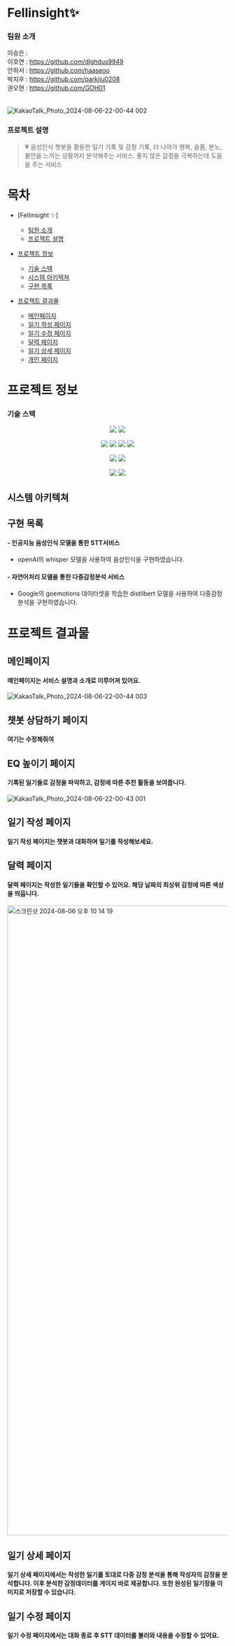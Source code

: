 # Fellinsight✨

### 팀원 소개

이승은 : 
<br />
이호연 : https://github.com/dlghdus9949
<br /> 
안하서 : https://github.com/haaseoo
<br />
박지우 : https://github.com/parkjiu0208
<br />
권오현 : https://github.com/GOH01
<br />
<br />
<br />
![KakaoTalk_Photo_2024-08-06-22-00-44 002](https://github.com/user-attachments/assets/c2e4f82c-8f15-4e09-9427-c05552cafc44)


### 프로젝트 설명
> 💗 음성인식 챗봇을 활용한 일기 기록 및 감정 기록, 더 나아가 행복, 슬픔, 분노, 불안을 느끼는 상황까지 분석해주는 서비스. 좋지 않은 감정을 극복하는데 도움을 주는 서비스

# 목차

- [Fellinsight ✨]
    + [팀원 소개](#팀원-소개)
    + [프로젝트 설명](#프로젝트-설명)
- [프로젝트 정보](#프로젝트-정보)
    + [기술 스택](#기술-스택)
  * [시스템 아키텍쳐](#시스템-아키텍쳐)
  * [구현 목록](#구현-목록)
  
- [프로젝트 결과물](#프로젝트-결과물)
  * [메인페이지](#메인페이지)
  * [일기 작성 페이지](#일기-작성-페이지)
  * [일기 수정 페이지](#일기-수정-페이지)
  * [달력 페이지](#달력-페이지)
  * [일기 상세 페이지](#일기-상세-페이지)
  * [개인 페이지](#개인-분석-페이지)


# 프로젝트 정보

### 기술 스택
<p align="center">
<img src="style=for-the-badge&logo=amazonlightsail&logoColor=white">
<img src="https://img.shields.io/badge/nginx-009639?style=for-the-badge&logo=nginx&logoColor=white">
</p>
<p align="center">
<img src="https://img.shields.io/badge/springboot-6DB33F?style=for-the-badge&logo=springboot&logoColor=white">
<img src="https://img.shields.io/badge/java-007396?style=for-the-badge&logo=java&logoColor=white">
<img src="https://img.shields.io/badge/python-3776AB?style=for-the-badge&logo=python&logoColor=white">
<img src="https://img.shields.io/badge/mysql-4479A1?style=for-the-badge&logo=mysql&logoColor=white"> 
</p>
<p align="center">
<img src="style=for-the-badge&logo=reactquery&logoColor=white">
<img src="https://img.shields.io/badge/node.js-339933?style=for-the-badge&logo=nodedotjs&logoColor=white">
</p>
<p align="center">
<img src="https://img.shields.io/badge/notion-000000?style=for-the-badge&logo=notion&logoColor=white">
<img src="https://img.shields.io/badge/git-F05032?style=for-the-badge&logo=git&logoColor=white">
</p>

## 시스템 아키텍쳐


## 구현 목록

#### - 인공지능 음성인식 모델을 통한 STT서비스
- openAI의 whisper 모델을 사용하여 음성인식을 구현하였습니다.

#### - 자연어처리 모델을 통한 다중감정분석 서비스
- Google의 goemotions 데이터셋을 학습한 distilbert 모델을 사용하여 다중감정분석을 구현하였습니다.

# 프로젝트 결과물
## 메인페이지
#### 메인페이지는 서비스 설명과 소개로 이루어져 있어요.
![KakaoTalk_Photo_2024-08-06-22-00-44 003](https://github.com/user-attachments/assets/b96a4a38-99d6-46a5-b06d-ed554fc02cb5)


## 챗봇 상담하기 페이지
#### 여기는 수정해줘여


## EQ 높이기 페이지
#### 기록된 일기들로 감정을 파악하고, 감정에 따른 추천 활동을 보여줍니다.
![KakaoTalk_Photo_2024-08-06-22-00-43 001](https://github.com/user-attachments/assets/529eff8b-6f4f-43a6-be61-5ca8cf7b08c7)


## 일기 작성 페이지
#### 일기 작성 페이지는 챗봇과 대화하며 일기를 작성해보세요.


## 달력 페이지
#### 달력 페이지는 작성한 일기들을 확인할 수 있어요. 해당 날짜의 최상위 감정에 따른 색상을 띄웁니다. 
<img width="1440" alt="스크린샷 2024-08-06 오후 10 14 19" src="https://github.com/user-attachments/assets/e24d6816-282c-4dcb-b5e6-1a5ce1a42116">



## 일기 상세 페이지
#### 일기 상세 페이지에서는 작성한 일기를 토대로 다중 감정 분석을 통해 작성자의 감정을 분석합니다. 이후 분석한 감정데이터를 게이지 바로 제공합니다. 또한 완성된 일기장을 이미지로 저장할 수 있습니다.


## 일기 수정 페이지
#### 일기 수정 페이지에서는 대화 종료 후 STT 데이터를 불러와 내용을 수정할 수 있어요.

